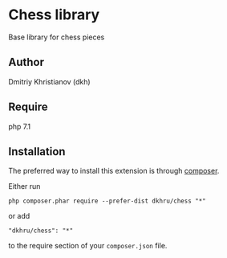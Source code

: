Chess library
=====================
Base library for chess pieces

Author
------
Dmitriy Khristianov (dkh)

Require
--------

php 7.1


Installation
------------

The preferred way to install this extension is through [composer](http://getcomposer.org/download/).

Either run

```
php composer.phar require --prefer-dist dkhru/chess "*"
```

or add

```
"dkhru/chess": "*"
```

to the require section of your `composer.json` file.
